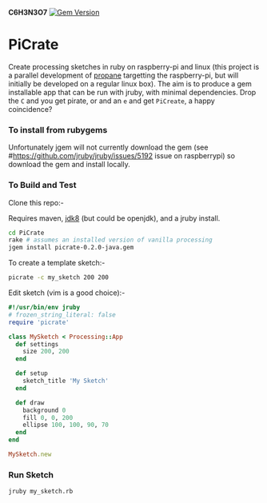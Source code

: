 __C6H3N3O7__ [![Gem Version](https://badge.fury.io/rb/picrate.svg)](https://badge.fury.io/rb/picrate)

# PiCrate
Create processing sketches in ruby on raspberry-pi and linux (this project is a parallel development of [propane][propane] targetting the raspberry-pi, but will initially be developed on a regular linux box). The aim is to produce a gem installable app that can be run with jruby, with minimal dependencies. Drop the `C` and you get pirate, or and an `e` and get `PiCreate`, a happy coincidence?

### To install from rubygems ###

Unfortunately jgem will not currently download the gem (see #https://github.com/jruby/jruby/issues/5192 issue on raspberrypi) so download the gem and install locally.

### To Build and Test ###

Clone this repo:-

Requires maven, [jdk8][oracle] (but could be openjdk), and a jruby install.

```bash
cd PiCrate
rake # assumes an installed version of vanilla processing
jgem install picrate-0.2.0-java.gem
```
To create a template sketch:-
```bash
picrate -c my_sketch 200 200
```
Edit sketch (vim is a good choice):-
```ruby
#!/usr/bin/env jruby
# frozen_string_literal: false
require 'picrate'

class MySketch < Processing::App
  def settings
    size 200, 200
  end

  def setup
    sketch_title 'My Sketch'
  end

  def draw
    background 0
    fill 0, 0, 200
    ellipse 100, 100, 90, 70
  end
end

MySketch.new
```
### Run Sketch ###
```bash
jruby my_sketch.rb
```


[propane]:https://ruby-processing.github.io/propane/
[oracle]:http://www.rpiblog.com/2014/03/installing-oracle-jdk-8-on-raspberry-pi.html
